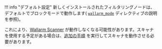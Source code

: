 !!! info "デフォルト設定"
新しくインストールされたフィルタリングノードは、デフォルトでブロックモードで動作します( [`wallarm_mode`](configure-parameters-en.md#wallarm_mode) ディレクティブの説明を参照)。

これにより、[Wallarm Scanner](../user-guides/scanner/intro.md) が動作しなくなる可能性があります。スキャナを使用する予定がある場合は、[追加の手順](#adding---wallarm-scanner-addresses-to-the-allowlist) を実行してスキャナを動作させる必要があります。